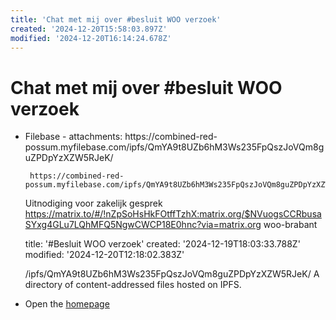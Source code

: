 ```yaml
---
title: 'Chat met mij over #besluit WOO verzoek'
created: '2024-12-20T15:58:03.897Z'
modified: '2024-12-20T16:14:24.678Z'
---
```


# Chat met mij over #besluit WOO verzoek 

<!DOCTYPE html PUBLIC "-//W3C//DTD XHTML 1.0 Strict//EN" "http://www.w3.org/TR/xhtml1/DTD/xhtml1-strict.dtd">
<html xml:lang="en" lang="en" xmlns="http://www.w3.org/1999/xhtml">
<head>
  <meta name="robots" content="noindex" />
  <meta http-equiv="Content-Type" content="text/html; charset=utf-8" />
  <title>index</title>
</head>
<body>
  
  
  <ul>
    <li>
     Filebase - attachments: 
     https://combined-red-possum.myfilebase.com/ipfs/QmYA9t8UZb6hM3Ws235FpQszJoVQm8guZPDpYzXZW5RJeK/
     
     https://combined-red-possum.myfilebase.com/ipfs/QmYA9t8UZb6hM3Ws235FpQszJoVQm8guZPDpYzXZW5RJeK/

Uitnodiging voor zakelijk gesprek 
https://matrix.to/#/!nZpSoHsHkFOtffTzhX:matrix.org/$NVuogsCCRbusaSYxg4GLu7LQhMFQ5NgwCWCP18E0hnc?via=matrix.org
woo-brabant

title: '#Besluit WOO verzoek'
created: '2024-12-19T18:03:33.788Z'
modified: '2024-12-20T12:18:02.383Z'

/ipfs/QmYA9t8UZb6hM3Ws235FpQszJoVQm8guZPDpYzXZW5RJeK/
A directory of content-addressed files hosted on IPFS.</li>
    <li>Open the <a href="/">homepage</a></li>
    
  </ul>
</body>
</html>

